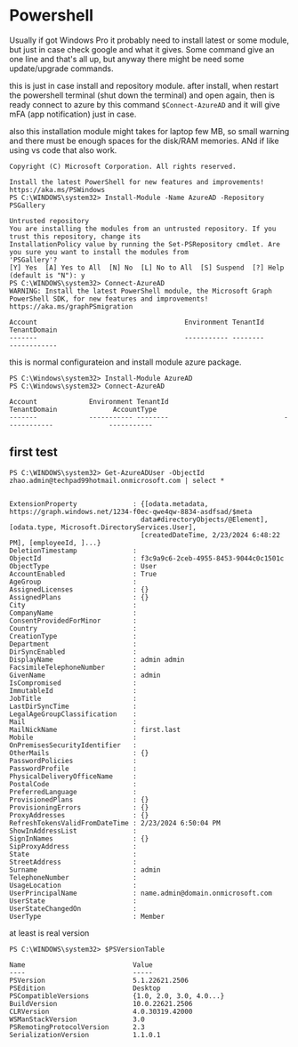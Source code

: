# Powershell

Usually if got Windows Pro it probably need to install latest or some module, but just in case check google and what it gives. Some command give an one line and that's all up, but anyway there might be need some update/upgrade commands.

this is just in case install and repository module. after install, when restart the powershell terminal (shut down the terminal) and open again, then is ready connect to azure by this command `$Connect-AzureAD` and it will give mFA (app notification) just in case. 

also this installation module might takes for laptop few MB, so small warning and there must be enough spaces for the disk/RAM memories. ANd if like using vs code that also work.

```
Copyright (C) Microsoft Corporation. All rights reserved.

Install the latest PowerShell for new features and improvements! https://aka.ms/PSWindows
PS C:\WINDOWS\system32> Install-Module -Name AzureAD -Repository PSGallery

Untrusted repository
You are installing the modules from an untrusted repository. If you trust this repository, change its
InstallationPolicy value by running the Set-PSRepository cmdlet. Are you sure you want to install the modules from
'PSGallery'?
[Y] Yes  [A] Yes to All  [N] No  [L] No to All  [S] Suspend  [?] Help (default is "N"): y
PS C:\WINDOWS\system32> Connect-AzureAD
WARNING: Install the latest PowerShell module, the Microsoft Graph PowerShell SDK, for new features and improvements!
https://aka.ms/graphPSmigration

Account                                     Environment TenantId                             TenantDomain
-------                                     ----------- --------                             ------------
```

this is normal configurateion and install module azure package.
```
PS C:\Windows\system32> Install-Module AzureAD 
PS C:\Windows\system32> Connect-AzureAD

Account             Environment TenantId                             TenantDomain              AccountType
-------             ----------- --------                             ------------              -----------
```

## first test

```
PS C:\WINDOWS\system32> Get-AzureADUser -ObjectId zhao.admin@techpad99hotmail.onmicrosoft.com | select *


ExtensionProperty              : {[odata.metadata, https://graph.windows.net/1234-f0ec-qwe4qw-8834-asdfsad/$meta
                                 data#directoryObjects/@Element], [odata.type, Microsoft.DirectoryServices.User],
                                 [createdDateTime, 2/23/2024 6:48:22 PM], [employeeId, ]...}
DeletionTimestamp              :
ObjectId                       : f3c9a9c6-2ceb-4955-8453-9044c0c1501c
ObjectType                     : User
AccountEnabled                 : True
AgeGroup                       :
AssignedLicenses               : {}
AssignedPlans                  : {}
City                           :
CompanyName                    :
ConsentProvidedForMinor        :
Country                        :
CreationType                   :
Department                     :
DirSyncEnabled                 :
DisplayName                    : admin admin
FacsimileTelephoneNumber       :
GivenName                      : admin
IsCompromised                  :
ImmutableId                    :
JobTitle                       :
LastDirSyncTime                :
LegalAgeGroupClassification    :
Mail                           :
MailNickName                   : first.last
Mobile                         :
OnPremisesSecurityIdentifier   :
OtherMails                     : {}
PasswordPolicies               :
PasswordProfile                :
PhysicalDeliveryOfficeName     :
PostalCode                     :
PreferredLanguage              :
ProvisionedPlans               : {}
ProvisioningErrors             : {}
ProxyAddresses                 : {}
RefreshTokensValidFromDateTime : 2/23/2024 6:50:04 PM
ShowInAddressList              :
SignInNames                    : {}
SipProxyAddress                :
State                          :
StreetAddress                  :
Surname                        : admin
TelephoneNumber                :
UsageLocation                  :
UserPrincipalName              : name.admin@domain.onmicrosoft.com
UserState                      :
UserStateChangedOn             :
UserType                       : Member

```

at least is real version 
```
PS C:\WINDOWS\system32> $PSVersionTable

Name                           Value
----                           -----
PSVersion                      5.1.22621.2506
PSEdition                      Desktop
PSCompatibleVersions           {1.0, 2.0, 3.0, 4.0...}
BuildVersion                   10.0.22621.2506
CLRVersion                     4.0.30319.42000
WSManStackVersion              3.0
PSRemotingProtocolVersion      2.3
SerializationVersion           1.1.0.1
```







